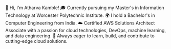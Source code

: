 
👋 Hi, I'm Atharva Kamble!
🎓 Currently pursuing my Master's in Information Technology at Worcester Polytechnic Institute.
🌍 I hold a Bachelor's in Computer Engineering from India.
☁️ Certified AWS Solutions Architect Associate with a passion for cloud technologies, DevOps, machine learning, and data engineering.
🚀 Always eager to learn, build, and contribute to cutting-edge cloud solutions.
